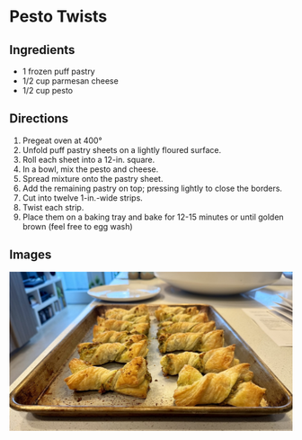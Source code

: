 # Pesto Twists

## Ingredients

- 1 frozen puff pastry
- 1/2 cup parmesan cheese
- 1/2 cup pesto

## Directions
1. Pregeat oven at 400°
2. Unfold puff pastry sheets on a lightly floured surface.
3. Roll each sheet into a 12-in. square.
4. In a bowl, mix the pesto and cheese.
4. Spread mixture onto the pastry sheet.
6. Add the remaining pastry on top; pressing lightly to close the borders.
7. Cut into twelve 1-in.-wide strips.
8. Twist each strip.
9. Place them on a baking tray and bake for 12-15 minutes or until golden brown (feel free to egg wash)

## Images

![](/images/pesto_twists.jpeg)
